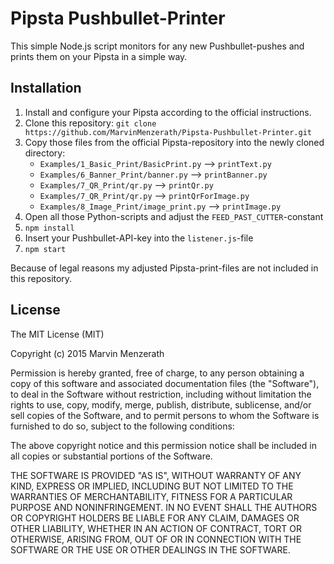 # Pipsta Pushbullet-Printer
This simple Node.js script monitors for any new Pushbullet-pushes and prints them on your Pipsta in a simple way.

## Installation
1. Install and configure your Pipsta according to the official instructions.
2. Clone this repository: `git clone https://github.com/MarvinMenzerath/Pipsta-Pushbullet-Printer.git`
3. Copy those files from the official Pipsta-repository into the newly cloned directory:
	- `Examples/1_Basic_Print/BasicPrint.py` --> `printText.py`
	- `Examples/6_Banner_Print/banner.py` --> `printBanner.py`
	- `Examples/7_QR_Print/qr.py` --> `printQr.py`
	- `Examples/7_QR_Print/qr.py` --> `printQrForImage.py`
	- `Examples/8_Image_Print/image_print.py` --> `printImage.py`
4. Open all those Python-scripts and adjust the `FEED_PAST_CUTTER`-constant
5. `npm install`
6. Insert your Pushbullet-API-key into the `listener.js`-file
7. `npm start`

Because of legal reasons my adjusted Pipsta-print-files are not included in this repository.

## License
The MIT License (MIT)

Copyright (c) 2015 Marvin Menzerath

Permission is hereby granted, free of charge, to any person obtaining a copy of this software and associated documentation files (the "Software"), to deal in the Software without restriction, including without limitation the rights to use, copy, modify, merge, publish, distribute, sublicense, and/or sell copies of the Software, and to permit persons to whom the Software is furnished to do so, subject to the following conditions:

The above copyright notice and this permission notice shall be included in all copies or substantial portions of the Software.

THE SOFTWARE IS PROVIDED "AS IS", WITHOUT WARRANTY OF ANY KIND, EXPRESS OR IMPLIED, INCLUDING BUT NOT LIMITED TO THE WARRANTIES OF MERCHANTABILITY, FITNESS FOR A PARTICULAR PURPOSE AND NONINFRINGEMENT. IN NO EVENT SHALL THE AUTHORS OR COPYRIGHT HOLDERS BE LIABLE FOR ANY CLAIM, DAMAGES OR OTHER LIABILITY, WHETHER IN AN ACTION OF CONTRACT, TORT OR OTHERWISE, ARISING FROM, OUT OF OR IN CONNECTION WITH THE SOFTWARE OR THE USE OR OTHER DEALINGS IN THE SOFTWARE.